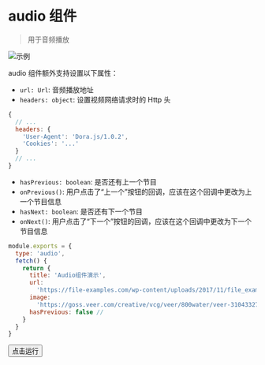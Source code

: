 # audio 组件

> 用于音频播放

![示例](https://ae01.alicdn.com/kf/Hac9dfd0f0dbd46149991c8f2f9fe68f7R.jpeg ':size=280x480')

audio 组件额外支持设置以下属性：

- `url: Url`: 音频播放地址
- `headers: object`: 设置视频网络请求时的 Http 头

```javascript
{
  // ...
  headers: {
    'User-Agent': 'Dora.js/1.0.2',
    'Cookies': '...'
  }
  // ...
}
```

- `hasPrevious: boolean`: 是否还有上一个节目
- `onPrevious()`: 用户点击了“上一个”按钮的回调，应该在这个回调中更改为上一个节目信息
- `hasNext: boolean`: 是否还有下一个节目
- `onNext()`: 用户点击了“下一个”按钮的回调，应该在这个回调中更改为下一个节目信息

```js
module.exports = {
  type: 'audio',
  fetch() {
    return {
      title: 'Audio组件演示',
      url:
        'https://file-examples.com/wp-content/uploads/2017/11/file_example_MP3_1MG.mp3',
      image:
        'https://goss.veer.com/creative/vcg/veer/800water/veer-310433275.jpg',
      hasPrevious: false //
    }
  }
}
```

<button class="run-button" onclick="sendDoraEvent('$router.to','audio')">点击运行</button>
